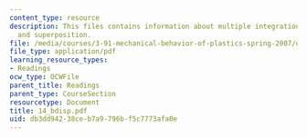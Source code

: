 ```yaml
---
content_type: resource
description: This files contains information about multiple integration, energy method,
  and superposition.
file: /media/courses/3-91-mechanical-behavior-of-plastics-spring-2007/db3dd94238ceb7a9796bf5c7773afa0e_14_bdisp.pdf
file_type: application/pdf
learning_resource_types:
- Readings
ocw_type: OCWFile
parent_title: Readings
parent_type: CourseSection
resourcetype: Document
title: 14_bdisp.pdf
uid: db3dd942-38ce-b7a9-796b-f5c7773afa0e
---
```

